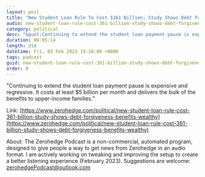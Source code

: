 ```yaml
---
layout: post
title: "New Student Loan Rule To Cost $361 Billion; Study Shows Debt Forgiveness Benefits The Wealthy"
audio: new-student-loan-rule-cost-361-billion-study-shows-debt-forgiveness-benefits-wealthy-0
category: political
desc: "&quot;Continuing to extend the student loan payment pause is expensive and regressive. It costs at least $5 billion per month and delivers the bulk of the benefits to upper-income families.&quot;"
duration: 00:05:14
length: 314
datetime: Fri, 03 Feb 2023 19:26:00 +0000
tags: podcast
guid: new-student-loan-rule-cost-361-billion-study-shows-debt-forgiveness-benefits-wealthy-0
order: 0
---
```

&quot;Continuing to extend the student loan payment pause is expensive and regressive. It costs at least $5 billion per month and delivers the bulk of the benefits to upper-income families.&quot;

Link: [https://www.zerohedge.com/political/new-student-loan-rule-cost-361-billion-study-shows-debt-forgiveness-benefits-wealthy](https://www.zerohedge.com/political/new-student-loan-rule-cost-361-billion-study-shows-debt-forgiveness-benefits-wealthy)

About: The Zerohedge Podcast is a non-commercial, automated program, designed to give people a way to get news from Zerohedge in an audio format.  I am actively working on tweaking and improving the setup to create a better listening experience (February 2023).  Suggestions are welcome: [zerohedgePodcast@outlook.com](mailto:zerohedgePodcast@outlook.com)